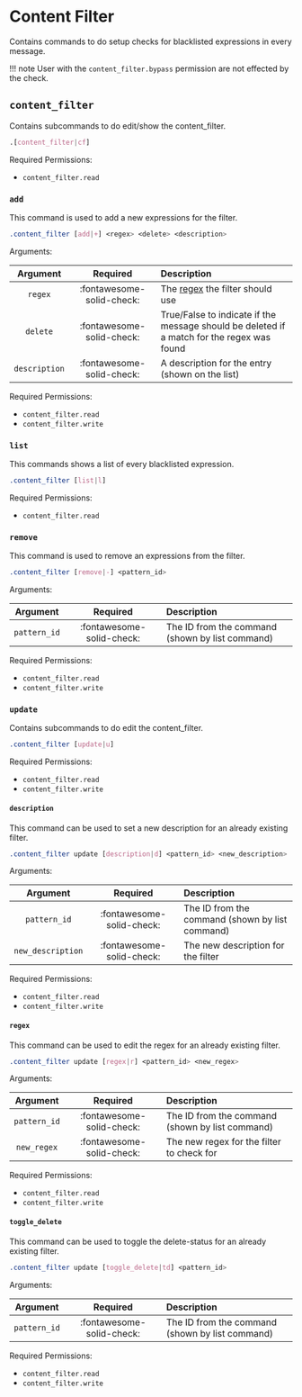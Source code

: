 # Content Filter

Contains commands to do setup checks for blacklisted expressions in every message.

!!! note
    User with the `content_filter.bypass` permission are not effected by the check.


## `content_filter`

Contains subcommands to do edit/show the content_filter. <br>

```css
.[content_filter|cf]
```

Required Permissions:

- `content_filter.read`


### `add`

This command is used to add a new expressions for the filter. <br>

```css
.content_filter [add|+] <regex> <delete> <description>
```

Arguments:

|   Argument    |         Required          | Description                                                                                |
|:-------------:|:-------------------------:|:-------------------------------------------------------------------------------------------|
|    `regex`    | :fontawesome-solid-check: | The [regex](https://regex101.com/) the filter should use                                   |
|   `delete`    | :fontawesome-solid-check: | True/False to indicate if the message should be deleted if a match for the regex was found |
| `description` | :fontawesome-solid-check: | A description for the entry (shown on the list)                                            |

Required Permissions:

- `content_filter.read`
- `content_filter.write`


### `list`

This commands shows a list of every blacklisted expression. <br>

```css
.content_filter [list|l]
```

Required Permissions:

- `content_filter.read`


### `remove`

This command is used to remove an expressions from the filter. <br>

```css
.content_filter [remove|-] <pattern_id>
```

Arguments:

|   Argument   |         Required          | Description                                     |
|:------------:|:-------------------------:|:------------------------------------------------|
| `pattern_id` | :fontawesome-solid-check: | The ID from the command (shown by list command) |

Required Permissions:

- `content_filter.read`
- `content_filter.write`


### `update`

Contains subcommands to do edit the content_filter. <br>

```css
.content_filter [update|u]
```

Required Permissions:

- `content_filter.read`
- `content_filter.write`


#### `description`

This command can be used to set a new description for an already existing filter.

```css
.content_filter update [description|d] <pattern_id> <new_description>
```

Arguments:

|     Argument      |         Required          | Description                                     |
|:-----------------:|:-------------------------:|:------------------------------------------------|
|   `pattern_id`    | :fontawesome-solid-check: | The ID from the command (shown by list command) |
| `new_description` | :fontawesome-solid-check: | The new description for the filter              |

Required Permissions:

- `content_filter.read`
- `content_filter.write`


#### `regex`

This command can be used to edit the regex for an already existing filter.

```css
.content_filter update [regex|r] <pattern_id> <new_regex>
```

Arguments:

|   Argument   |         Required          | Description                                     |
|:------------:|:-------------------------:|:------------------------------------------------|
| `pattern_id` | :fontawesome-solid-check: | The ID from the command (shown by list command) |
| `new_regex`  | :fontawesome-solid-check: | The new regex for the filter to check for       |

Required Permissions:

- `content_filter.read`
- `content_filter.write`


#### `toggle_delete`

This command can be used to toggle the delete-status for an already existing filter.

```css
.content_filter update [toggle_delete|td] <pattern_id>
```

Arguments:

|   Argument   |         Required          | Description                                     |
|:------------:|:-------------------------:|:------------------------------------------------|
| `pattern_id` | :fontawesome-solid-check: | The ID from the command (shown by list command) |

Required Permissions:

- `content_filter.read`
- `content_filter.write`
